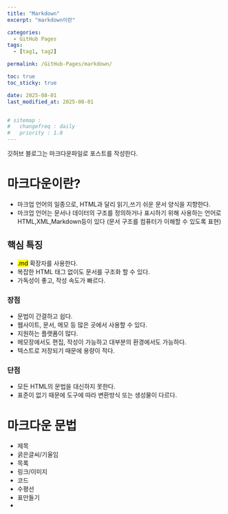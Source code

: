 ```yaml
---
title: "Markdown"
excerpt: "markdown이란"

categories:
  - GitHub Pages
tags:
  - [tag1, tag2]

permalink: /GitHub-Pages/markdown/

toc: true
toc_sticky: true

date: 2025-08-01
last_modified_at: 2025-08-01


# sitemap :
#   changefreq : daily
#   priority : 1.0
---
```


깃허브 블로그는 마크다운파일로 포스트를 작성한다.

# 마크다운이란?
- 마크업 언어의 일종으로, HTML과 달리 읽기,쓰기 쉬운 문서 양식을 지향한다.
- 마크업 언어는 문서나 데이터의 구조를 정의하거나 표시하기 위해 사용하는 언어로 HTML,XML,Markdown등이 있다 (문서 구조를 컴퓨터가 이해할 수 있도록 표현)

## 핵심 특징
- <mark>.md</mark> 확장자를 사용한다.
- 복잡한 HTML 태그 없이도 문서를 구조화 할 수 있다.
- 가독성이 좋고, 작성 속도가 빠르다.

### 장점
- 문법이 간결하고 쉽다.
- 웹사이트, 문서, 메모 등 많은 곳에서 사용할 수 있다.
- 지원하는 플랫폼이 많다.
- 메모장에서도 편집, 작성이 가능하고 대부분의 환경에서도 가능하다.
- 텍스트로 저장되기 때문에 용량이 적다.

### 단점
- 모든 HTML의 문법을 대신하지 못한다.
- 표준이 없기 때문에 도구에 따라 변환방식 또는 생성물이 다르다.

# 마크다운 문법
- 제목
- 굵은글씨/기울임
- 목록
- 링크/이미지
- 코드
- 수평선
- 표만들기
- 

